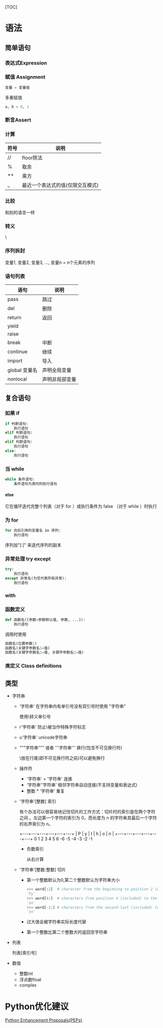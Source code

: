 [TOC]

# 语法

## 简单语句

### 表达式Expression

### 赋值 Assignment

```python
变量 = 变量值
```

多重赋值

```python
a, b = 0, 1
```

### 断言Assert

### 计算

| 符号   | 说明                |
| ---- | ----------------- |
| //   | floor除法           |
| %    | 取余                |
| **   | 乘方                |
| _    | 最近一个表达式的值(仅限交互模式) |

### 比较

和别的语言一样

### 转义

\

### 序列拆封

变量1, 变量2, 变量3, ..., 变量n = n个元素的序列

### 语句列表

| 语句         | 说明      |
| ---------- | ------- |
| pass       | 跳过      |
| del        | 删除      |
| return     | 返回      |
| yield      |         |
| raise      |         |
| break      | 中断      |
| continue   | 继续      |
| import     | 导入      |
| global 变量名 | 声明全局变量  |
| nonlocal   | 声明非局部变量 |



## 复合语句

### 如果 if

```python
if 判断语句:
    执行语句
elif 判断语句:
    执行语句
elif 判断语句:
    执行语句
else:
    执行语句
```

### 当 while

```python
while 条件语句:
	条件语句为真时的执行语句
```



#### else

它在循环迭代完整个列表（对于 for ）或执行条件为 false （对于 while ）时执行

### 为 for

```python
for 向后引用的变量名 in 序列:
    执行语句
```

序列加"[:]" 来迭代序列的副本

### 异常处理 try except 

```python
try:
    执行语句
except 异常名(为空代表所有异常):
    执行语句
```

### with

### 函数定义

```python
def 函数名([参数=参数默认值, 参数, ...]):
    执行语句
```

调用时使用

```python
函数名(位置参数1)
函数名(关键字参数名1=值)
函数名(关键字参数名1=值, 关键字参数名2=值)
```

### 类定义 Class definitions

## 类型
* 字符串

  * ‘字符串’ 在字符串内有单引号没有双引号时使用 "字符串"

    使用\转义单引号

  * r'字符串'
    防止\被当作特殊字符标志

  * u'字符串'
    unicode字符串

  * """字符串""" 或者 '''字符串'''
    换行(包含不可见换行符)

    \放在行尾(即不可见换行符之前)可以避免换行

  * 操作符

    * '字符串' + '字符串'
      连接
    * ‘字符串’‘字符串’
      相邻字符串自动连接(不支持变量和表达式)
    * 整数 * '字符串'
      重复

  * '字符串'[整数]
    索引

    有个办法可以很容易地记住切片的工作方式：切片时的索引是在两个字符 之间 。左边第一个字符的索引为 0，而长度为 n 的字符串其最后一个字符的右界索引为 n。

     +---+---+---+---+---+---+
     | P | y | t | h | o | n |
     +---+---+---+---+---+---+
     0   1   2   3   4   5   6
    -6  -5  -4  -3  -2  -1

    * 负数索引

      从右计算

  * '字符串'[整数:整数]
    切片

    * 第一个整数默认为0,第二个整数默认为字符串大小

      ```python
      >>> word[:2]  # character from the beginning to position 2 (excluded)
      'Py'
      >>> word[4:]  # characters from position 4 (included) to the end
      'on'
      >>> word[-2:] # characters from the second-last (included) to the end
      'on'
      ```

    * 过大值会被字符串实际长度代替

    * 第一个整数比第二个整数大时返回空字符串


* 列表

  列表[索引号]

* 数值

  * 整数int
  * 浮点数float
  * complex

### 

# Python优化建议

[Python Enhancement Proposals(PEPs)](https://www.python.org/dev/peps/)